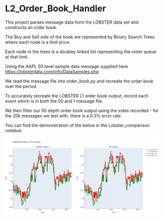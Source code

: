 # L2_Order_Book_Handler
This project parses message data form the LOBSTER data set and constructs an order book.

The Buy and Sell side of the book are represented by Binary Search Trees where each node is a limit price.

Each node in the trees is a doubley linked list representing the order queue at that limit.

Using the AAPL 50 level sample data message supplied here https://lobsterdata.com/info/DataSamples.php

We read the message file into order_book.py and recreate the order book over the period.

To accurately recreate the LOBSTER L1 order book output, record each event which is in both the 50 and 1 message file.

We then filter our 50 depth order book output using the index recorded - for the 20k messages we test with, there is a 0.3% error rate.

You can find the demonstration of the below in the Lobster_comparison notebok

![comparsion](https://github.com/samdelaney42/L2_Order_Book_Handler/blob/main/data/images/comparison.png)
    
